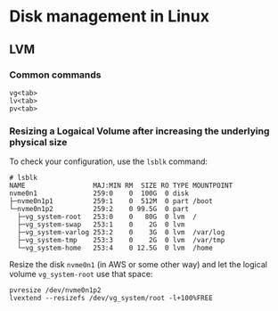 # Disk management in Linux

## LVM

### Common commands

```
vg<tab>
lv<tab>
pv<tab>
```

### Resizing a Logaical Volume after increasing the underlying physical size

To check your configuration, use the `lsblk` command:
```
# lsblk
NAME                 MAJ:MIN RM  SIZE RO TYPE MOUNTPOINT
nvme0n1              259:0    0  100G  0 disk
├─nvme0n1p1          259:1    0  512M  0 part /boot
└─nvme0n1p2          259:2    0 99.5G  0 part
  ├─vg_system-root   253:0    0   80G  0 lvm  /
  ├─vg_system-swap   253:1    0    2G  0 lvm
  ├─vg_system-varlog 253:2    0    3G  0 lvm  /var/log
  ├─vg_system-tmp    253:3    0    2G  0 lvm  /var/tmp
  └─vg_system-home   253:4    0 12.5G  0 lvm  /home
```

Resize the disk `nvme0n1` (in AWS or some other way) and let the logical volume `vg_system-root` use that space:

```
pvresize /dev/nvme0n1p2
lvextend --resizefs /dev/vg_system/root -l+100%FREE
```
